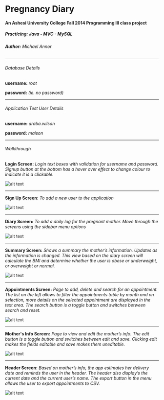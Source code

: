 # Pregnancy Diary
#### An Ashesi University College Fall 2014 Programming III class project
##### Practicing: *Java - MVC - MySQL*

###### **Author:** *Michael Annor*
---
###### Database Details
**username:** *root*

**password:**
*(ie. no password)*

---
###### Application Test User Details
**username:** *araba.wilson*

**password:** *maison*

---
###### Walkthrough

**Login Screen:**
*Login text boxes with validation for username and password. Signup button at the bottom has a hover over effect to change colour to indicate it is a clickable.*

![alt text](https://github.com/michaelannor/PregnancyDiary/blob/master/PregnancyDiarySceenshots/LoginScreen.png "Login Screenshot") 

***

**Sign Up Screen:**
*To add a new user to the application*

![alt text](https://github.com/michaelannor/PregnancyDiary/blob/master/PregnancyDiarySceenshots/SignupScreen.png "Sign Up Screenshot")

***

**Diary Screen:**
*To add a daily log for the pregnant mother.
Move through the screens using the sidebar menu options*

![alt text](https://github.com/michaelannor/PregnancyDiary/blob/master/PregnancyDiarySceenshots/DiaryScreen.png "Diary Screenshot")

***

**Summary Screen:**
*Shows a summary the mother’s information.
Updates as the information is changed.
This view based on the diary screen will calculate the BMI and determine whether the user is obese or underweight, or overweight or normal.*

![alt text](https://github.com/michaelannor/PregnancyDiary/blob/master/PregnancyDiarySceenshots/SummaryScreen.png "Summary Screenshot")

***

**Appointments Screen:**
*Page to add, delete and search for an appointment. The list on the left allows to filter the appointments table by month and on selection, more details on the selected appointment are displayed in the text area.
The search button is a toggle button and switches between search and reset.*

![alt text](https://github.com/michaelannor/PregnancyDiary/blob/master/PregnancyDiarySceenshots/AppointmentsScreen.png "Appointments Screenshot")

***

**Mother's Info Screen:**
*Page to view and edit the mother’s info. The edit button is a toggle button and switches between edit and save. Clicking edit makes the fields editable and save makes them uneditable.*

![alt text](https://github.com/michaelannor/PregnancyDiary/blob/master/PregnancyDiarySceenshots/MotherInfoScreen.png "Mother's Info Screenshot")

***

**Header Screen:**
*Based on mother’s info, the app estimates her delivery date and reminds the user in the header. The header also display’s the current date and the current user’s name. The export button in the menu allows the user to export appointments to CSV.*

![alt text](https://github.com/michaelannor/PregnancyDiary/blob/master/PregnancyDiarySceenshots/MenuScreen.png "Header Screenshot")
